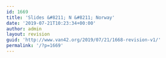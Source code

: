 ```yaml
---
id: 1669
title: 'Slides &#8211; N &#8211; Norway'
date: '2019-07-21T10:23:34+00:00'
author: admin
layout: revision
guid: 'http://www.van42.org/2019/07/21/1668-revision-v1/'
permalink: '/?p=1669'
---
```


